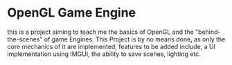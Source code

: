 # OpenGL Game Engine

this is a project aiming to teach me the basics of OpenGL and the "behind-the-scenes" of game Engines.
This Project is by no means done, as only the core mechanics of it are implemented, features to be added include,
a UI implementation using IMGUI, the ability to save scenes, lighting etc.

